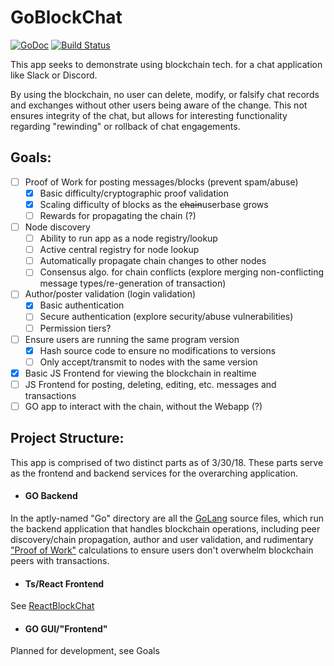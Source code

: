 # GoBlockChat
[![GoDoc](https://godoc.org/github.com/denverquane/GoBlockChat?status.png)](https://godoc.org/github.com/denverquane/GoBlockChat)
[![Build Status](https://travis-ci.org/denverquane/GoBlockChat.svg?branch=master)](https://travis-ci.org/denverquane/GoBlockChat)

This app seeks to demonstrate using blockchain tech. for a chat application like Slack or Discord.

By using the blockchain, no user can delete, modify, or falsify chat records and exchanges without other users
being aware of the change. This not ensures integrity of the chat, but allows for interesting functionality 
regarding "rewinding" or rollback of chat engagements.

## Goals:
- [ ] Proof of Work for posting messages/blocks (prevent spam/abuse)
  - [X] Basic difficulty/cryptographic proof validation
  - [X] Scaling difficulty of blocks as the ~~chain~~userbase grows
  - [ ] Rewards for propagating the chain (?)
- [ ] Node discovery
  - [ ] Ability to run app as a node registry/lookup
  - [ ] Active central registry for node lookup
  - [ ] Automatically propagate chain changes to other nodes
  - [ ] Consensus algo. for chain conflicts (explore merging non-conflicting message types/re-generation of transaction)
- [ ] Author/poster validation (login validation)
  - [X] Basic authentication
  - [ ] Secure authentication (explore security/abuse vulnerabilities)
  - [ ] Permission tiers?
- [ ] Ensure users are running the same program version
  - [X] Hash source code to ensure no modifications to versions
  - [ ] Only accept/transmit to nodes with the same version
- [X] Basic JS Frontend for viewing the blockchain in realtime
- [ ] JS Frontend for posting, deleting, editing, etc. messages and transactions
- [ ] GO app to interact with the chain, without the Webapp (?)

## Project Structure:
This app is comprised of two distinct parts as of 3/30/18.
These parts serve as the frontend and backend services for the overarching application.

- #### GO Backend
In the aptly-named "Go" directory are all the [GoLang](https://golang.org/) source files, which run the backend application that handles blockchain operations, including peer discovery/chain propagation, author and user validation, and rudimentary ["Proof of Work"](https://en.wikipedia.org/wiki/Proof-of-work_system) calculations to ensure users don't overwhelm blockchain peers with transactions.

- #### Ts/React Frontend
See [ReactBlockChat](https://github.com/denverquane/ReactBlockChat)

- #### GO GUI/"Frontend"
Planned for development, see Goals
